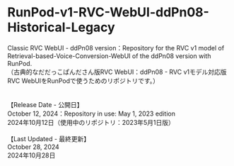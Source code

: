 # RunPod-v1-RVC-WebUI-ddPn08-Historical-Legacy
Classic RVC WebUI - ddPn08 version：Repository for the RVC v1 model of Retrieval-based-Voice-Conversion-WebUI of the ddPn08 version with RunPod.<br>
（古典的なだだっこぱんださん版RVC WebUI：ddPn08 - RVC v1モデル対応版RVC WebUIをRunPodで使うためのリポジトリです。） 
<br><br><br>
【Release Date - 公開日】<br>
October 12, 2024：Repository in use: May 1, 2023 edition<br>
2024年10月12日（使用中のリポジトリ：2023年5月1日版）<br><br>
【Last Updated - 最終更新】<br>
October 28, 2024<br>
2024年10月28日<br>
